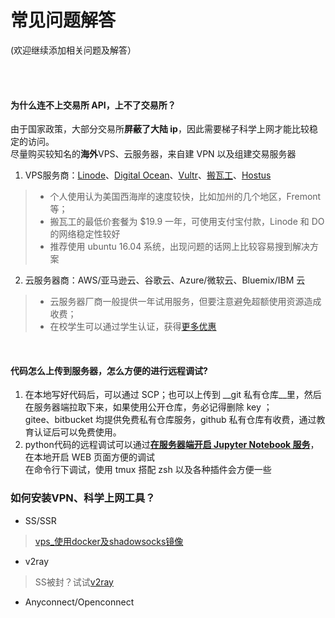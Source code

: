 # 常见问题解答


(欢迎继续添加相关问题及解答）

<br/>  
<br/>  
  
#### 为什么连不上交易所 API，上不了交易所？
    
由于国家政策，大部分交易所**屏蔽了大陆 ip**，因此需要梯子科学上网才能比较稳定的访问。  
尽量购买较知名的**海外**VPS、云服务器，来自建 VPN 以及组建交易服务器
1. VPS服务商：[Linode](www.linode.com)、[Digital Ocean](www.digitalocean.com)、[Vultr](www.linode.com)、[搬瓦工]()、[Hostus](www.hostus.com)  
>- 个人使用认为美国西海岸的速度较快，比如加州的几个地区，Fremont 等；  
> - 搬瓦工的最低价套餐为 $19.9 一年，可使用支付宝付款，Linode 和 DO 的网络稳定性较好
> - 推荐使用 ubuntu 16.04 系统，出现问题的话网上比较容易搜到解决方案
2. 云服务器商：AWS/亚马逊云、谷歌云、Azure/微软云、Bluemix/IBM 云
>- 云服务器厂商一般提供一年试用服务，但要注意避免超额使用资源造成收费；
>- 在校学生可以通过学生认证，获得[更多优惠](http://nginx3.cn/2018/01/10/%E5%9C%A8%E6%A0%A1%E5%B8%88%E7%94%9F%E7%A6%8F%E5%88%A9%E5%90%88%E9%9B%86%EF%BC%9Aapple%E3%80%81%E5%BE%AE%E8%BD%AF%E3%80%81github%E7%AD%89%E4%BA%A7%E5%93%81%E6%95%99%E8%82%B2%E4%BC%98%E6%83%A0%E8%B4%AD/)     

</br>  
  
#### 代码怎么上传到服务器，怎么方便的进行远程调试?  
1. 在本地写好代码后，可以通过 SCP；也可以上传到 __git 私有仓库__里，然后在服务器端拉取下来，如果使用公开仓库，务必记得删除 key ；  
    gitee、bitbucket 均提供免费私有仓库服务，github 私有仓库有收费，通过教育认证后可以免费使用。
2. python代码的远程调试可以通过[__在服务器端开启 Jupyter Notebook 服务__](https://www.jianshu.com/p/f1a075457557)，在本地开启 WEB 页面方便的调试  
    在命令行下调试，使用 tmux 搭配 zsh 以及各种插件会方便一些

### 如何安装VPN、科学上网工具？
- SS/SSR 
> [vps_使用docker及shadowsocks镜像](https://blog.csdn.net/yangxuan0261/article/details/74331915)
- v2ray
> SS被封？试试[v2ray](https://github.com/echo-ray/ShadowsocksRR-Install)
- Anyconnect/Openconnect